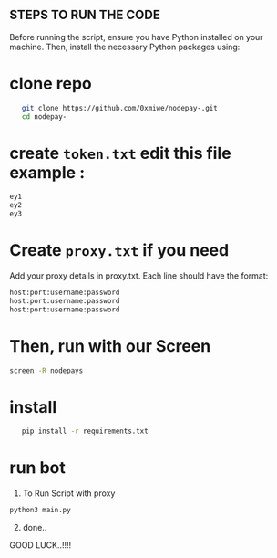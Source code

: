 ## STEPS TO RUN THE CODE 

Before running the script, ensure you have Python installed on your machine. Then, install the necessary Python packages using:

# clone repo
 ```sh
    git clone https://github.com/0xmiwe/nodepay-.git 
    cd nodepay-
 ```
# create `token.txt` edit this file example :
 ```sh
 ey1
 ey2
 ey3
 ```
# Create `proxy.txt` if you need
 Add your proxy details in proxy.txt. Each line should have the format:
 ```sh
 host:port:username:password
 host:port:username:password
 host:port:username:password
 ```
# Then, run with our Screen
```sh
screen -R nodepays
```
# install 
```sh
   pip install -r requirements.txt
```
# run bot

 1. To Run Script with proxy
   ```sh
   python3 main.py
   ``` 
 2. done..

GOOD LUCK..!!!!
